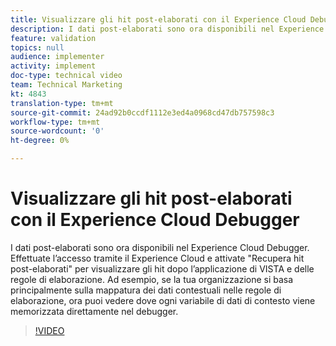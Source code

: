 ```yaml
---
title: Visualizzare gli hit post-elaborati con il Experience Cloud Debugger
description: I dati post-elaborati sono ora disponibili nel Experience Cloud Debugger. Effettuate l’accesso tramite il Experience Cloud  e attivate "Recupera hit post-elaborati" per visualizzare gli hit dopo l’applicazione di VISTA e delle regole di elaborazione. Ad esempio, se la tua organizzazione si basa principalmente sulla mappatura dei dati contestuali nelle regole di elaborazione, ora puoi vedere dove ogni variabile di dati di contesto viene memorizzata direttamente nel debugger.
feature: validation
topics: null
audience: implementer
activity: implement
doc-type: technical video
team: Technical Marketing
kt: 4843
translation-type: tm+mt
source-git-commit: 24ad92b0ccdf1112e3ed4a0968cd47db757598c3
workflow-type: tm+mt
source-wordcount: '0'
ht-degree: 0%

---
```



# Visualizzare gli hit post-elaborati con il Experience Cloud Debugger

I dati post-elaborati sono ora disponibili nel Experience Cloud Debugger. Effettuate l’accesso tramite il Experience Cloud  e attivate &quot;Recupera hit post-elaborati&quot; per visualizzare gli hit dopo l’applicazione di VISTA e delle regole di elaborazione. Ad esempio, se la tua organizzazione si basa principalmente sulla mappatura dei dati contestuali nelle regole di elaborazione, ora puoi vedere dove ogni variabile di dati di contesto viene memorizzata direttamente nel debugger.

>[!VIDEO](https://video.tv.adobe.com/v/32961/?quality=12)
